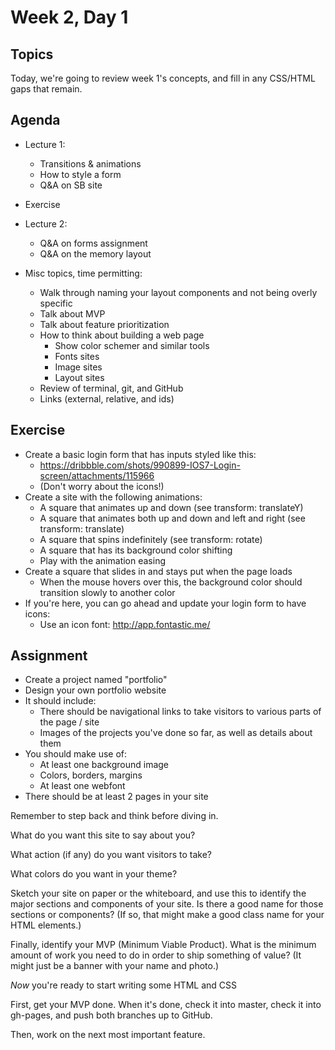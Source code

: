 # Week 2, Day 1

## Topics

Today, we're going to review week 1's concepts, and fill in any CSS/HTML gaps that
remain.

## Agenda

- Lecture 1:
  - Transitions & animations
  - How to style a form
  - Q&A on SB site

- Exercise

- Lecture 2:
  - Q&A on forms assignment
  - Q&A on the memory layout

- Misc topics, time permitting:
  - Walk through naming your layout components and not being overly specific
  - Talk about MVP
  - Talk about feature prioritization
  - How to think about building a web page
    - Show color schemer and similar tools
    - Fonts sites
    - Image sites
    - Layout sites
  - Review of terminal, git, and GitHub
  - Links (external, relative, and ids)

## Exercise

- Create a basic login form that has inputs styled like this:
  - https://dribbble.com/shots/990899-IOS7-Login-screen/attachments/115966
  - (Don't worry about the icons!)
- Create a site with the following animations:
  - A square that animates up and down (see transform: translateY)
  - A square that animates both up and down and left and right (see transform: translate)
  - A square that spins indefinitely (see transform: rotate)
  - A square that has its background color shifting
  - Play with the animation easing
- Create a square that slides in and stays put when the page loads
  - When the mouse hovers over this, the background color should transition slowly
  to another color
- If you're here, you can go ahead and update your login form to have icons:
  - Use an icon font: http://app.fontastic.me/

## Assignment

- Create a project named "portfolio"
- Design your own portfolio website
- It should include:
  - There should be navigational links to take visitors to various parts of the page / site
  - Images of the projects you've done so far, as well as details about them
- You should make use of:
  - At least one background image
  - Colors, borders, margins
  - At least one webfont
- There should be at least 2 pages in your site

Remember to step back and think before diving in.

What do you want this site to say about you?

What action (if any) do you want visitors to take?

What colors do you want in your theme?

Sketch your site on paper or the whiteboard, and use this to identify the major
sections and components of your site. Is there a good name for those sections or
components? (If so, that might make a good class name for your HTML elements.)

Finally, identify your MVP (Minimum Viable Product). What is the minimum amount
of work you need to do in order to ship something of value? (It might just be
a banner with your name and photo.)

*Now* you're ready to start writing some HTML and CSS

First, get your MVP done. When it's done, check it into master, check it into gh-pages, and push both branches up to GitHub.

Then, work on the next most important feature.
